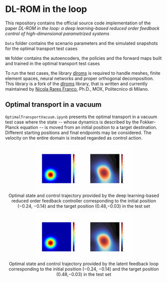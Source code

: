 # DL-ROM in the loop

This repository contains the official source code implementation of the paper
*DL-ROM in the loop: a deep learning-based reduced order feedback control of high-dimensional parametrized systems*

`Data` folder contains the scenario parameters and the simulated snapshots for the optimal transport test cases

`NN` folder contains the autoencoders, the policies and the forward maps built and trained in the optimal transport test cases

To run the test cases, the library [dlroms](https://github.com/MatteoTomasetto/dlroms) is required to handle meshes, finite element spaces, neural networks and proper orthogonal decomposition.
This library is a fork of the [dlroms](https://github.com/NicolaRFranco/dlroms.git) library, that is written and currently maintained by [Nicola Rares Franco](https://github.com/NicolaRFranco), Ph.D., MOX, Politecnico di Milano.

## Optimal transport in a vacuum
`OptimalTransportVacuum.ipynb` presents the optimal transport in a vacuum test case where the state -- whose dynamics is described by the Fokker-Planck equation -- is moved from an initial position to a target destination. Different starting positions and final endpoints may be considered. The velocity on the entire domain is instead regarded as control action.

<p align="center" width="100%">
  <img width=30% src="./gifs/OptimalTransportVacuum/State_test.gif" >
    
  <img width=30% src="./gifs/OptimalTransportVacuum/Control_test.gif" >
  <br />
  Optimal state and control trajectory provided by the deep learning-based reduced order feedback controller corresponding to the initial position (−0.24, −0.14) and the target position (0.48,−0.03) in the test set 
</p>

<p align="center" width="100%">
  <img width=30% src="./gifs/OptimalTransportVacuum/State_test_latentloop.gif" >
    
  <img width=30% src="./gifs/OptimalTransportVacuum/Control_test_latentloop.gif" >
  <br />
  Optimal state and control trajectory provided by the latent feedback loop corresponding to the initial position (−0.24, −0.14) and the target position (0.48,−0.03) in the test set 
</p>

